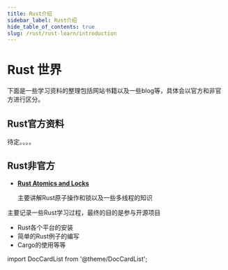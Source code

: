 ```yaml
---
title: Rust介绍
sidebar_label: Rust介绍
hide_table_of_contents: true
slug: /rust/rust-learn/introduction
---
```


# Rust 世界

下面是一些学习资料的整理包括网站书籍以及一些blog等，具体会以官方和非官方进行区分。

## Rust官方资料

待定。。。。

## Rust非官方

- [**Rust Atomics and Locks**](https://marabos.nl/atomics/) 

  主要讲解Rust原子操作和锁以及一些多线程的知识



主要记录一些Rust学习过程，最终的目的是参与开源项目

- Rust各个平台的安装
- 简单的Rust例子的编写
- Cargo的使用等等


import DocCardList from '@theme/DocCardList';

<DocCardList />